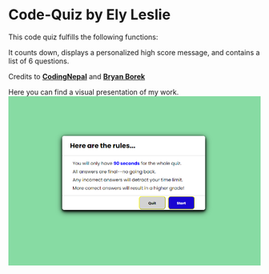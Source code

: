 # Code-Quiz by Ely Leslie


<p>This code quiz fulfills the following functions:</p>
<p>It counts down, displays a personalized high score message, and contains a list of 6 questions.</p>
<p>Credits to <b><u>CodingNepal</u></b> and <b><u>Bryan Borek</u></b></p>

Here you can find a visual presentation of my work. ![A white hover box over a green background describing the rules of the game, reading, "Here are the rules... You will only have 90 seconds for the whole quiz, all answers are final. No going back. Any incorrect answers will deduct your time limit. More correct answers will result in a higher grade!"](./assets/images/Quiz_Screenshot.PNG)